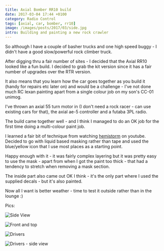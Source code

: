 ```yaml
---
title: Axial Bomber RR10 build
date: 2017-03-04 17:44 +0100
category: Radio Control
tags: [axial, car, bomber, rr10]
image: /images/posts/2017/03/side.jpg
intro: Building and painting a new rock crawler
---
```


So although I have a couple of basher trucks and one high speed buggy - I didn't
have a good slow/powerful rock climber truck.

After digging thru a fair number of sites - I decided that the Axial RR10
looked like a fun build. I decided to grab the kit version since it has a fair
number of upgrades over the RTR version.

It also means that you learn how the car goes together as you build it (handy for
repairs etc later on) and would be a challenge - I've not done much RC lexan
painting apart from a single colour job on my son's CC-01 unimog.

I've thrown an axial 55 turn motor in (I don't need a rock racer - can use
existing cars for that), the axial ae-5 controller and a futaba 3PL radio.

The build came together well - and I think I managed to do an OK job for the first
time doing a multi-colour paint job.

I learned a fair bit of technique from watching [hemistorm](https://www.youtube.com/user/hemistormrc)
on youtube. Decided to go with liquid based masking rather than tape and used
the blue/yellow icon that I use most places as a starting point.

Happy enough with it - it was fairly complex layering but it was pretty easy
to use the mask - apart from when I got the paint too thick - that had a tendency
to stretch when removing a mask section.

The inside part also came out OK I think - it's the only part where I used the
supplied decals - but it's also painted.

Now all I want is better weather - time to test it outside rather than in the lounge :)

Pics:

![Side View](/images/posts/2017/03/side.jpg)

![Front and top](/images/posts/2017/03/front.jpg)

![Drivers](/images/posts/2017/03/drivers.jpg)

![Drivers - side view](/images/posts/2017/03/drivers-side.jpg)
